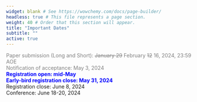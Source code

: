 ```yaml
---
widget: blank # See https://wowchemy.com/docs/page-builder/
headless: true # This file represents a page section.
weight: 40 # Order that this section will appear.
title: "Important Dates"
subtitle: ""
active: true
---
```

<span style=color:grey>Paper submission (Long and Short): ~~January 29~~ February ~~12~~ 16, 2024, 23:59 AOE</span>  
<span style=color:grey>Notification of acceptance: May 3, 2024</span>  
<span style=color:blue;font-weight:bold>Registration open: mid-May</span>  
<span style=color:blue;font-weight:bold>Early-bird registration close: May 31, 2024</span>  
Registration close: June 8, 2024  
Conference:  June 18-20, 2024  


